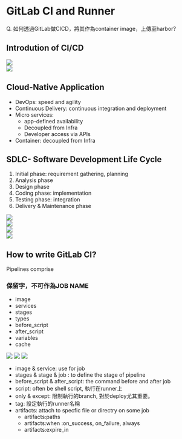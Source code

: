 # GitLab CI and Runner

Q. 如何透過GitLab做CICD，將其作為container image，上傳至harbor? 

## Introdution of CI/CD  

![](.\image\gitlabCI01.png)  
![](.\image\gitlabCI02.png)  

## Cloud-Native Application  

* DevOps: speed and agility  
* Continuous Delivery: continuous integration and deployment  
* Micro services:  
  * app-defined availability  
  * Decoupled from Infra  
  * Developer access via APIs  
* Container: decoupled from Infra  

## SDLC- Software Development Life Cycle  
1. Initial phase: requirement gathering, planning  
2. Analysis phase
3. Design phase  
4. Coding phase: implementation  
5. Testing phase: integration
6. Delivery & Maintenance phase  

![](.\image\gitlabCI03.png)  
![](.\image\gitlabCI04.png)  
![](.\image\gitlabCI05.png)  
![](.\image\gitlabCI06.png)  















## How to write GitLab CI?
Pipelines comprise

### 保留字，不可作為JOB NAME
* image  
* services  
* stages  
* types  
* before_script  
* after_script  
* variables  
* cache  

![](.\image\configuration_1.png)
![](.\image\configuration_2.png)
![](.\image\configuration_3.png)


* image & service: use for job  
* stages & stage & job : to define the stage of pipeline  
* before_script & after_script: the command before and after job  
* script: often be shell script, 執行在runner上  
* only & except: 限制執行的branch, 對於deploy尤其重要。  
* tag: 設定執行的runner名稱
* artifacts: attach to specfic file or directry on some job  
  - artifacts:paths  
  - artifacts:when  :on_success, on_failure, always
  - artifacts:expire_in



